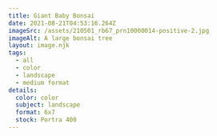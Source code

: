 ```yaml
---
title: Giant Baby Bonsai
date: 2021-08-21T04:53:16.264Z
imageSrc: /assets/210501_rb67_prn10000014-positive-2.jpg
imageAlt: A large bonsai tree
layout: image.njk
tags:
  - all
  - color
  - landscape
  - medium format
details:
  color: color
  subject: landscape
  format: 6x7
  stock: Portra 400
---
```

